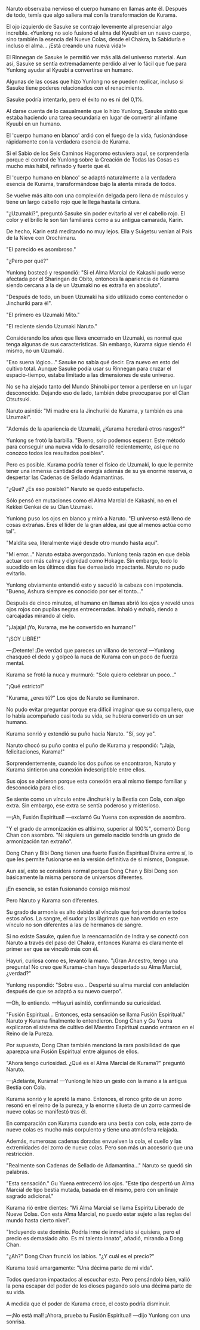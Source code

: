 
Naruto observaba nervioso el cuerpo humano en llamas ante él. Después de todo, temía que algo saliera mal con la transformación de Kurama.

El ojo izquierdo de Sasuke se contrajo levemente al presenciar algo increíble. «Yunlong no solo fusionó el alma del Kyuubi en un nuevo cuerpo, sino también la esencia del Nueve Colas, desde el Chakra, la Sabiduría e incluso el alma... ¡Está creando una nueva vida!»

El Rinnegan de Sasuke le permitió ver más allá del universo material. Aun así, Sasuke se sentía extremadamente perdido al ver lo fácil que fue para Yunlong ayudar al Kyuubi a convertirse en humano.

Algunas de las cosas que hizo Yunlong no se pueden replicar, incluso si Sasuke tiene poderes relacionados con el renacimiento.

Sasuke podría intentarlo, pero el éxito no es ni del 0,1%.

Al darse cuenta de lo casualmente que lo hizo Yunlong, Sasuke sintió que estaba haciendo una tarea secundaria en lugar de convertir al infame Kyuubi en un humano.

El 'cuerpo humano en blanco' ardió con el fuego de la vida, fusionándose rápidamente con la verdadera esencia de Kurama.

Si el Sabio de los Seis Caminos Hagoromo estuviera aquí, se sorprendería porque el control de Yunlong sobre la Creación de Todas las Cosas es mucho más hábil, refinado y fuerte que él.

El 'cuerpo humano en blanco' se adaptó naturalmente a la verdadera esencia de Kurama, transformándose bajo la atenta mirada de todos.

Se vuelve más alto con una complexión delgada pero llena de músculos y tiene un largo cabello rojo que le llega hasta la cintura.

"¿Uzumaki?", preguntó Sasuke sin poder evitarlo al ver el cabello rojo. El color y el brillo le son tan familiares como a su antigua camarada, Karin.

De hecho, Karin está meditando no muy lejos. Ella y Suigetsu venían al País de la Nieve con Orochimaru.

"El parecido es asombroso."

"¿Pero por qué?"

Yunlong bostezó y respondió: "Si el Alma Marcial de Kakashi pudo verse afectada por el Sharingan de Obito, entonces la apariencia de Kurama siendo cercana a la de un Uzumaki no es extraña en absoluto".

"Después de todo, un buen Uzumaki ha sido utilizado como contenedor o Jinchuriki para él".

"El primero es Uzumaki Mito."

"El reciente siendo Uzumaki Naruto."

Considerando los años que lleva encerrado en Uzumaki, es normal que tenga algunas de sus características. Sin embargo, Kurama sigue siendo él mismo, no un Uzumaki.

"Eso suena lógico..." Sasuke no sabía qué decir. Era nuevo en esto del cultivo total. Aunque Sasuke podía usar su Rinnegan para cruzar el espacio-tiempo, estaba limitado a las dimensiones de este universo.

No se ha alejado tanto del Mundo Shinobi por temor a perderse en un lugar desconocido. Dejando eso de lado, también debe preocuparse por el Clan Otsutsuki.

Naruto asintió: "Mi madre era la Jinchuriki de Kurama, y ​​también es una Uzumaki".

"Además de la apariencia de Uzumaki, ¿Kurama heredará otros rasgos?"

Yunlong se frotó la barbilla. "Bueno, solo podemos esperar. Este método para conseguir una nueva vida lo desarrollé recientemente, así que no conozco todos los resultados posibles".

Pero es posible. Kurama podría tener el físico de Uzumaki, lo que le permite tener una inmensa cantidad de energía además de su ya enorme reserva, o despertar las Cadenas de Sellado Adamantinas.

"¿Qué? ¿Es eso posible?" Naruto se quedó estupefacto.

Sólo pensó en mutaciones como el Alma Marcial de Kakashi, no en el Kekkei Genkai de su Clan Uzumaki.

Yunlong puso los ojos en blanco y miró a Naruto. "El universo está lleno de cosas extrañas. Eres el líder de la gran aldea, así que al menos actúa como tal".

"Maldita sea, literalmente viajé desde otro mundo hasta aquí".

"Mi error..." Naruto estaba avergonzado. Yunlong tenía razón en que debía actuar con más calma y dignidad como Hokage. Sin embargo, todo lo sucedido en los últimos días fue demasiado impactante. Naruto no pudo evitarlo.

Yunlong obviamente entendió esto y sacudió la cabeza con impotencia. "Bueno, Ashura siempre es conocido por ser el tonto..."

Después de cinco minutos, el humano en llamas abrió los ojos y reveló unos ojos rojos con pupilas negras entrecerradas. Inhaló y exhaló, riendo a carcajadas mirando al cielo.

"¡Jajaja! ¡Yo, Kurama, me he convertido en humano!"

"¡SOY LIBRE!"

—¡Detente! ¡De verdad que pareces un villano de tercera! —Yunlong chasqueó el dedo y golpeó la nuca de Kurama con un poco de fuerza mental.

Kurama se frotó la nuca y murmuró: "Solo quiero celebrar un poco..."

"¡Qué estricto!"

"Kurama, ¿eres tú?" Los ojos de Naruto se iluminaron.

No pudo evitar preguntar porque era difícil imaginar que su compañero, que lo había acompañado casi toda su vida, se hubiera convertido en un ser humano.

Kurama sonrió y extendió su puño hacia Naruto. "Sí, soy yo".

Naruto chocó su puño contra el puño de Kurama y respondió: "¡Jaja, felicitaciones, Kurama!"

Sorprendentemente, cuando los dos puños se encontraron, Naruto y Kurama sintieron una conexión indescriptible entre ellos.

Sus ojos se abrieron porque esta conexión era al mismo tiempo familiar y desconocida para ellos.

Se siente como un vínculo entre Jinchuriki y la Bestia con Cola, con algo extra. Sin embargo, ese extra se sentía poderoso y misterioso.

—¡Ah, Fusión Espiritual! —exclamó Gu Yuena con expresión de asombro.

"Y el grado de armonización es altísimo, superior al 100%", comentó Dong Chan con asombro. "Ni siquiera un gemelo nacido tendría un grado de armonización tan extraño".

Dong Chan y Bibi Dong tienen una fuerte Fusión Espiritual Divina entre sí, lo que les permite fusionarse en la versión definitiva de sí mismos, Dongxue.

Aun así, esto se considera normal porque Dong Chan y Bibi Dong son básicamente la misma persona de universos diferentes.

¡En esencia, se están fusionando consigo mismos!

Pero Naruto y Kurama son diferentes.

Su grado de armonía es alto debido al vínculo que forjaron durante todos estos años. La sangre, el sudor y las lágrimas que han vertido en este vínculo no son diferentes a las de hermanos de sangre.

Si no existe Sasuke, quien fue la reencarnación de Indra y se conectó con Naruto a través del paso del Chakra, entonces Kurama es claramente el primer ser que se vinculó más con él.

Hayuri, curiosa como es, levantó la mano. "¡Gran Ancestro, tengo una pregunta! No creo que Kurama-chan haya despertado su Alma Marcial, ¿verdad?"

Yunlong respondió: "Sobre eso... Desperté su alma marcial con antelación después de que se adaptó a su nuevo cuerpo".

—Oh, lo entiendo. —Hayuri asintió, confirmando su curiosidad.

"Fusión Espiritual... Entonces, esta sensación se llama Fusión Espiritual." Naruto y Kurama finalmente lo entendieron. Dong Chan y Gu Yuena explicaron el sistema de cultivo del Maestro Espiritual cuando entraron en el Reino de la Pureza.

Por supuesto, Dong Chan también mencionó la rara posibilidad de que aparezca una Fusión Espiritual entre algunos de ellos.

"Ahora tengo curiosidad. ¿Qué es el Alma Marcial de Kurama?" preguntó Naruto.

—¡Adelante, Kurama! —Yunlong le hizo un gesto con la mano a la antigua Bestia con Cola.

Kurama sonrió y le apretó la mano. Entonces, el ronco grito de un zorro resonó en el reino de la pureza, y la enorme silueta de un zorro carmesí de nueve colas se manifestó tras él.

En comparación con Kurama cuando era una bestia con cola, este zorro de nueve colas es mucho más corpulento y tiene una atmósfera relajada.

Además, numerosas cadenas doradas envuelven la cola, el cuello y las extremidades del zorro de nueve colas. Pero son más un accesorio que una restricción.

"Realmente son Cadenas de Sellado de Adamantina..." Naruto se quedó sin palabras.

"Esta sensación." Gu Yuena entrecerró los ojos. "Este tipo despertó un Alma Marcial de tipo bestia mutada, basada en él mismo, pero con un linaje sagrado adicional."

Kurama rió entre dientes: "Mi Alma Marcial se llama Espíritu Liberado de Nueve Colas. Con esta Alma Marcial, no puedo estar sujeto a las reglas del mundo hasta cierto nivel".

"Incluyendo este dominio. Podría irme de inmediato si quisiera, pero el precio es demasiado alto. Es mi talento innato", añadió, mirando a Dong Chan.

"¿Ah?" Dong Chan frunció los labios. "¿Y cuál es el precio?"

Kurama tosió amargamente: "Una décima parte de mi vida".

Todos quedaron impactados al escuchar esto. Pero pensándolo bien, valió la pena escapar del poder de los dioses pagando solo una décima parte de su vida.

A medida que el poder de Kurama crece, el costo podría disminuir.

—¡No está mal! ¡Ahora, prueba tu Fusión Espiritual! —dijo Yunlong con una sonrisa.